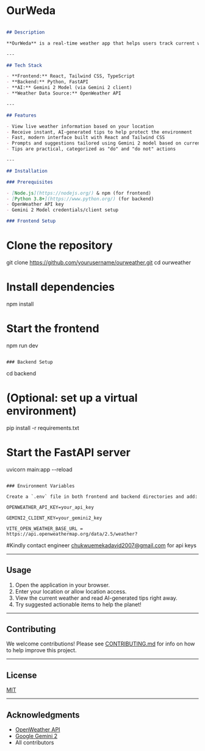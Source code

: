 # OurWeda

```markdown

## Description

**OurWeda** is a real-time weather app that helps users track current weather conditions and get actionable tips to help save the ozone layer and reduce global warming. It fetches weather data using the OpenWeather API, communicates with a FastAPI backend, and interacts with a Gemini 2 AI model to generate custom environmental tips.

---

## Tech Stack

- **Frontend:** React, Tailwind CSS, TypeScript
- **Backend:** Python, FastAPI
- **AI:** Gemini 2 Model (via Gemini 2 client)
- **Weather Data Source:** OpenWeather API

---

## Features

- View live weather information based on your location
- Receive instant, AI-generated tips to help protect the environment
- Fast, modern interface built with React and Tailwind CSS
- Prompts and suggestions tailored using Gemini 2 model based on current weather
- Tips are practical, categorized as "do" and "do not" actions

---

## Installation

### Prerequisites

- [Node.js](https://nodejs.org/) & npm (for frontend)
- [Python 3.8+](https://www.python.org/) (for backend)
- OpenWeather API key
- Gemini 2 Model credentials/client setup

### Frontend Setup
```

# Clone the repository

git clone https://github.com/yourusername/ourweather.git
cd ourweather

# Install dependencies

npm install

# Start the frontend

npm run dev

```

### Backend Setup

```

cd backend

# (Optional: set up a virtual environment)

pip install -r requirements.txt

# Start the FastAPI server

uvicorn main:app --reload

```

### Environment Variables

Create a `.env` file in both frontend and backend directories and add:

OPENWEATHER_API_KEY=your_api_key

GEMINI2_CLIENT_KEY=your_gemini2_key

VITE_OPEN_WEATHER_BASE_URL = https://api.openweathermap.org/data/2.5/weather?

```
#Kindly contact engineer chukwuemekadavid2007@gmail.com for api keys


---

## Usage

1. Open the application in your browser.
2. Enter your location or allow location access.
3. View the current weather and read AI-generated tips right away.
4. Try suggested actionable items to help the planet!

---

## Contributing

We welcome contributions! Please see [CONTRIBUTING.md](CONTRIBUTING.md) for info on how to help improve this project.

---

## License

[MIT](LICENSE)

---

## Acknowledgments

- [OpenWeather API](https://openweathermap.org/)
- [Google Gemini 2](https://ai.google)
- All contributors

```
